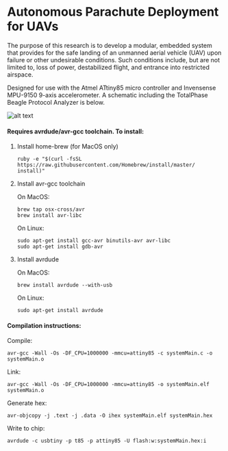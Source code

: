 # Autonomous Parachute Deployment for UAVs

The purpose of this research is to develop a modular, embedded system that provides for the safe landing of an unmanned aerial vehicle (UAV) upon failure or other undesirable conditions. Such conditions include, but are not limited to, loss of power, destabilized flight, and entrance into restricted airspace.

Designed for use with the Atmel ATtiny85 micro controller and Invensense MPU-9150 9-axis accelerometer. A schematic including the TotalPhase Beagle Protocol Analyzer is below.

![alt text](https://drive.google.com/uc?id=0B0RNg9f7VJiEdmh3LTZ0OUFhaFk)

#### Requires avrdude/avr-gcc toolchain. To install:

1. Install home-brew (for MacOS only)
   ```
   ruby -e "$(curl -fsSL https://raw.githubusercontent.com/Homebrew/install/master/ install)"
   ```

2. Install avr-gcc toolchain

   On MacOS:
   ```
   brew tap osx-cross/avr
   brew install avr-libc
   ```

   On Linux:
   ```
   sudo apt-get install gcc-avr binutils-avr avr-libc
   sudo apt-get install gdb-avr
   ```

3. Install avrdude

   On MacOS:
   ```
   brew install avrdude --with-usb
   ```

   On Linux:
   ```
   sudo apt-get install avrdude
   ```

#### Compilation instructions:
Compile:
```
avr-gcc -Wall -Os -DF_CPU=1000000 -mmcu=attiny85 -c systemMain.c -o systemMain.o
```
Link:
```
avr-gcc -Wall -Os -DF_CPU=1000000 -mmcu=attiny85 -o systemMain.elf systemMain.o
```
Generate hex:
```
avr-objcopy -j .text -j .data -O ihex systemMain.elf systemMain.hex
```
Write to chip:
```
avrdude -c usbtiny -p t85 -p attiny85 -U flash:w:systemMain.hex:i
```
